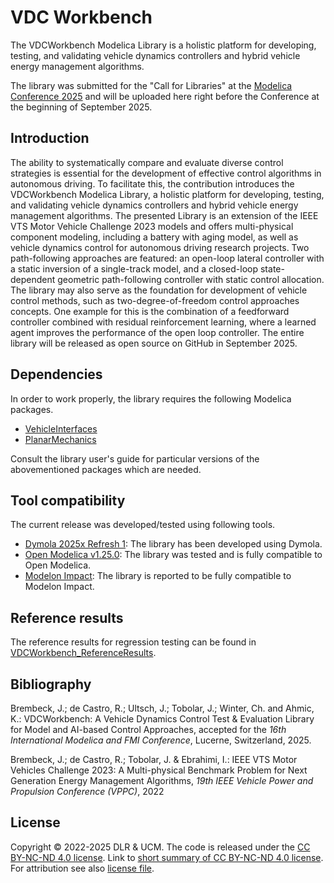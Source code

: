# VDC Workbench
The VDCWorkbench Modelica Library is a holistic platform for developing, testing, and validating vehicle dynamics controllers and hybrid vehicle energy management algorithms.

The library was submitted for the "Call for Libraries" at the [Modelica Conference 2025](https://modelica.org/events/modelica2025/) and will be uploaded here right before the Conference at the beginning of September 2025.

## Introduction
The ability to systematically compare and evaluate diverse control strategies is essential for the development of effective control algorithms in autonomous driving. To facilitate this, the contribution introduces the VDCWorkbench Modelica Library, a holistic platform for developing, testing, and validating vehicle dynamics controllers and hybrid vehicle energy management algorithms. The presented Library is an extension of the IEEE VTS Motor Vehicle Challenge 2023 models and offers multi-physical component modeling, including a battery with aging model, as well as vehicle dynamics control for autonomous driving research projects. Two path-following approaches are featured: an open-loop lateral controller with a static inversion of a single-track model, and a closed-loop state-dependent geometric path-following controller with static control allocation. The library may also serve as the foundation for development of vehicle control methods, such as two-degree-of-freedom control approaches concepts. One example for this is the combination of a feedforward controller combined with residual reinforcement learning, where a learned agent improves the performance of the open loop controller. The entire library will be released as open source on GitHub in September 2025.

## Dependencies
In order to work properly, the library requires the following Modelica packages.
- [VehicleInterfaces](https://github.com/modelica/VehicleInterfaces)
- [PlanarMechanics](https://github.com/dzimmer/PlanarMechanics)

Consult the library user's guide for particular versions of the abovementioned packages which are needed.

## Tool compatibility 
The current release was developed/tested using following tools.

- [Dymola 2025x Refresh&nbsp;1](https://www.3ds.com/products-services/catia/products/dymola/): The library has been developed using Dymola.
- [Open Modelica v1.25.0](https://www.openmodelica.org/): The library was tested and is fully compatible to Open Modelica.  
- [Modelon Impact](https://www.modelon.com/modelon-impact/): The library is reported to be fully compatible to Modelon Impact.

## Reference results
The reference results for regression testing can be found in [VDCWorkbench_ReferenceResults](https://github.com/DLR-VSDC/VDCWorkbench_ReferenceResults).

## Bibliography
Brembeck, J.; de Castro, R.; Ultsch, J.; Tobolar, J.; Winter, Ch. and Ahmic, K.:
VDCWorkbench: A Vehicle Dynamics Control Test &amp; Evaluation Library for Model and AI-based Control Approaches,
accepted for the *16th International Modelica and FMI Conference*, Lucerne, Switzerland, 2025.

Brembeck, J.; de Castro, R.; Tobolar, J. & Ebrahimi, I.:
IEEE VTS Motor Vehicles Challenge 2023: A Multi-physical Benchmark Problem for Next Generation Energy Management Algorithms,
*19th IEEE Vehicle Power and Propulsion Conference (VPPC)*, 2022

## License
Copyright © 2022-2025 DLR & UCM. 
The code is released under the [CC BY-NC-ND 4.0 license](https://creativecommons.org/licenses/by-nc-nd/4.0/legalcode).
Link to [short summary of CC BY-NC-ND 4.0 license](https://creativecommons.org/licenses/by-nc-nd/4.0/). For attribution see also [license file](LICENSE.MD).